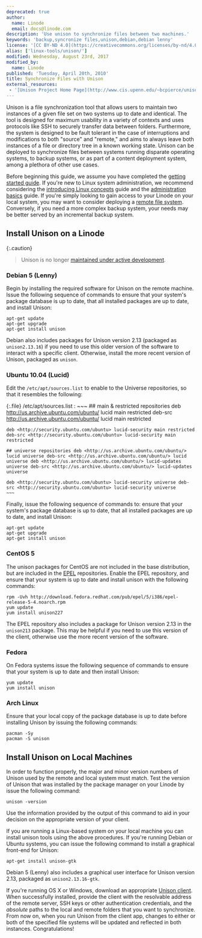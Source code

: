 ```yaml
---
deprecated: true
author:
  name: Linode
  email: docs@linode.com
description: 'Use unison to synchronize files between two machines.'
keywords: 'backup,syncronize files,unison,debian,debian lenny'
license: '[CC BY-ND 4.0](https://creativecommons.org/licenses/by-nd/4.0)'
alias: ['linux-tools/unison/']
modified: Wednesday, August 23rd, 2017
modified_by:
  name: Linode
published: 'Tuesday, April 20th, 2010'
title: Synchronize Files with Unison
external_resources:
 - '[Unison Project Home Page](http://www.cis.upenn.edu/~bcpierce/unison/)'
---
```


Unison is a file synchronization tool that allows users to maintain two instances of a given file set on two systems up to date and identical. The tool is designed for maximum usability in a variety of contexts and uses protocols like SSH to securely transfer data between folders. Furthermore, the system is designed to be fault tolerant in the case of interruptions and modifications to both "source" and "remote," and aims to always leave both instances of a file or directory tree in a known working state. Unison can be deployed to synchronize files between systems running disparate operating systems, to backup systems, or as part of a content deployment system, among a plethora of other use cases.

Before beginning this guide, we assume you have completed the [getting started guide](/docs/getting-started/). If you're new to Linux system administration, we recommend considering the [introducing Linux concepts](/docs/tools-reference/introduction-to-linux-concepts) guide and the [administration basics](/docs/using-linux/administration-basics) guide. If you're simply looking to gain access to your Linode on your local system, you may want to consider deploying a [remote file system](/docs/networking/ssh-filesystems/). Conversely, if you need a more complex backup system, your needs may be better served by an incremental backup system.

## Install Unison on a Linode

{:.caution}
> Unison is no longer [maintained under active development](https://www.cis.upenn.edu/~bcpierce/unison/status.html).

### Debian 5 (Lenny)

Begin by installing the required software for Unison on the remote machine. Issue the following sequence of commands to ensure that your system's package database is up to date, that all installed packages are up to date, and install Unison:

    apt-get update
    apt-get upgrade
    apt-get install unison

Debian also includes packages for Unison version 2.13 (packaged as `unison2.13.16`) if you need to use this older version of the software to interact with a specific client. Otherwise, install the more recent version of Unison, packaged as `unison`.

### Ubuntu 10.04 (Lucid)

Edit the `/etc/apt/sources.list` to enable to the Universe repositories, so that it resembles the following:

{:.file}
/etc/apt/sources.list
:   ~~~
    ## main & restricted repositories deb <http://us.archive.ubuntu.com/ubuntu/> lucid main restricted deb-src <http://us.archive.ubuntu.com/ubuntu/> lucid main restricted

    deb <http://security.ubuntu.com/ubuntu> lucid-security main restricted deb-src <http://security.ubuntu.com/ubuntu> lucid-security main restricted

    ## universe repositories deb <http://us.archive.ubuntu.com/ubuntu/> lucid universe deb-src <http://us.archive.ubuntu.com/ubuntu/> lucid universe deb <http://us.archive.ubuntu.com/ubuntu/> lucid-updates universe deb-src <http://us.archive.ubuntu.com/ubuntu/> lucid-updates universe

    deb <http://security.ubuntu.com/ubuntu> lucid-security universe deb-src <http://security.ubuntu.com/ubuntu> lucid-security universe
    ~~~

Finally, issue the following sequence of commands to: ensure that your system's package database is up to date, that all installed packages are up to date, and install Unison:

    apt-get update
    apt-get upgrade
    apt-get install unison

### CentOS 5

The unison packages for CentOS are not included in the base distribution, but are included in the [EPEL](https://fedoraproject.org/wiki/EPEL) repositories. Enable the EPEL repository, and ensure that your system is up to date and install unison with the following commands:

    rpm -Uvh http://download.fedora.redhat.com/pub/epel/5/i386/epel-release-5-4.noarch.rpm
    yum update
    yum install unison227

The EPEL repository also includes a package for Unison version 2.13 in the `unison213` package. This may be helpful if you need to use this version of the client, otherwise use the more recent version of the software.

### Fedora

On Fedora systems issue the following sequence of commands to ensure that your system is up to date and then install Unison:

    yum update
    yum install unison

### Arch Linux

Ensure that your local copy of the package database is up to date before installing Unison by issuing the following commands:

    pacman -Sy
    pacman -S unison

## Install Unison on Local Machines

In order to function properly, the major and minor version numbers of Unison used by the remote and local system must match. Test the version of Unison that was installed by the package manager on your Linode by issue the following command:

    unison -version

Use the information provided by the output of this command to aid in your decision on the appropriate version of your client.

If you are running a Linux-based system on your local machine you can install unison tools using the above procedures. If you're running Debian or Ubuntu systems, you can issue the following command to install a graphical front-end for Unison:

    apt-get install unison-gtk

Debian 5 (Lenny) also includes a graphical user interface for Unison version 2.13, packaged as `unison2.13.16-gtk`.

If you're running OS X or Windows, download an appropriate [Unison client](http://alan.petitepomme.net/unison/index.html). When successfully installed, provide the client with the resolvable address of the remote server, SSH keys or other authentication credentials, and the *absolute* paths to the local and remote folders that you want to synchronize. From now on, when you run Unison from the client app, changes to either or both of the specified file systems will be updated and reflected in both instances. Congratulations!

